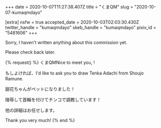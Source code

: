 +++
date = 2020-10-07T11:27:38.407Z
title = "くまQM"
slug = "2020-10-07-kumaqmdayo"

[extra]
nsfw = true
accepted_date = 2020-10-03T02:03:30.430Z
twitter_handle = "kumaqmdayo"
skeb_handle = "kumaqmdayo"
pixiv_id = "5481606"
+++

Sorry, I haven't written anything about this commission yet.

Please check back later.

{% request() %}
くまQMNice to meet you, <TODO>!

もしよければ、I'd like to ask you to draw Tenka Adachi from Shoujo Ramune.

甜花ちゃんがペットになりました！

陵辱して首輪を付けてチンコで調教しています！

他の詳細はお任せします。

Thank you very much!
{% end %}
